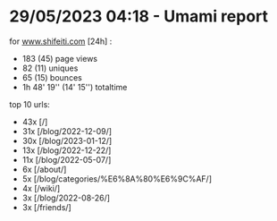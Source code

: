 # 29/05/2023 04:18 - Umami report
for www.shifeiti.com [24h] :

 - 183 (45) page views
 - 82 (11) uniques
 - 65 (15) bounces
 - 1h 48' 19'' (14' 15'') totaltime


top 10 urls:
 - 43x [/]
 - 31x [/blog/2022-12-09/]
 - 30x [/blog/2023-01-12/]
 - 13x [/blog/2022-12-22/]
 - 11x [/blog/2022-05-07/]
 - 6x [/about/]
 - 5x [/blog/categories/%E6%8A%80%E6%9C%AF/]
 - 4x [/wiki/]
 - 3x [/blog/2022-08-26/]
 - 3x [/friends/]


